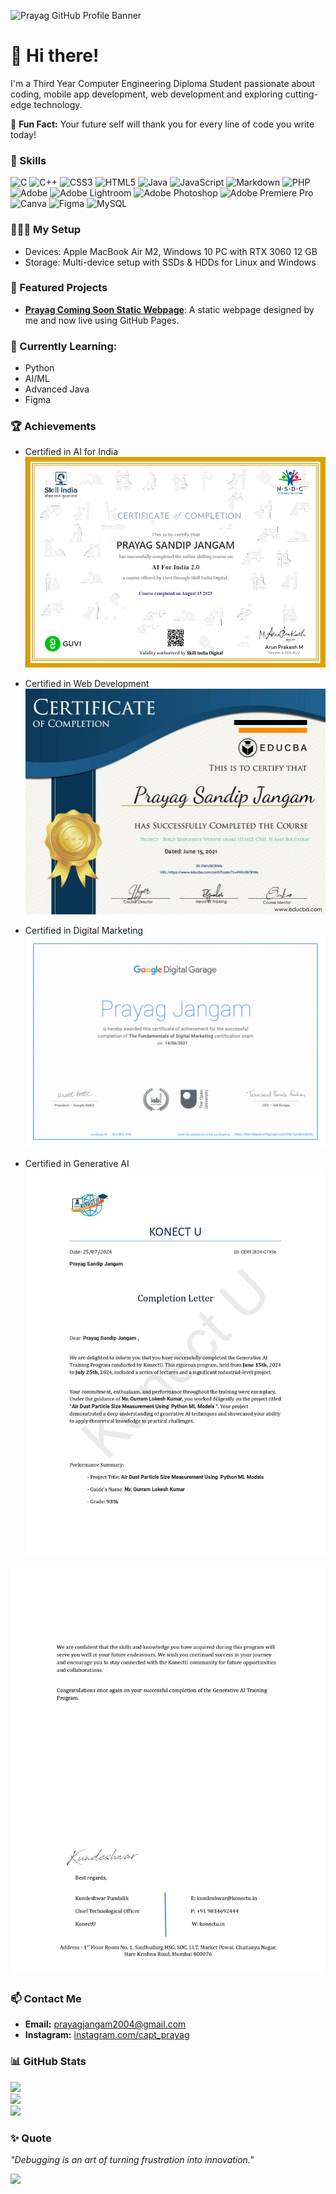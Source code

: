 ![Prayag GitHub Profile Banner](required_data/prayag_github_banner.gif)

# 👋 Hi there!
I'm a Third Year Computer Engineering Diploma Student passionate about coding, mobile app development, web development and exploring cutting-edge technology.  

🚀 **Fun Fact:** Your future self will thank you for every line of code you write today!


### 🔧 Skills 
![C](https://img.shields.io/badge/c-%2300599C.svg?style=for-the-badge&logo=c&logoColor=white) ![C++](https://img.shields.io/badge/c++-%2300599C.svg?style=for-the-badge&logo=c%2B%2B&logoColor=white) ![CSS3](https://img.shields.io/badge/css3-%231572B6.svg?style=for-the-badge&logo=css3&logoColor=white) ![HTML5](https://img.shields.io/badge/html5-%23E34F26.svg?style=for-the-badge&logo=html5&logoColor=white) ![Java](https://img.shields.io/badge/java-%23ED8B00.svg?style=for-the-badge&logo=openjdk&logoColor=white) ![JavaScript](https://img.shields.io/badge/javascript-%23323330.svg?style=for-the-badge&logo=javascript&logoColor=%23F7DF1E) ![Markdown](https://img.shields.io/badge/markdown-%23000000.svg?style=for-the-badge&logo=markdown&logoColor=white) ![PHP](https://img.shields.io/badge/php-%23777BB4.svg?style=for-the-badge&logo=php&logoColor=white) ![Adobe](https://img.shields.io/badge/adobe-%23FF0000.svg?style=for-the-badge&logo=adobe&logoColor=white) ![Adobe Lightroom](https://img.shields.io/badge/Adobe%20Lightroom-31A8FF.svg?style=for-the-badge&logo=Adobe%20Lightroom&logoColor=white) ![Adobe Photoshop](https://img.shields.io/badge/adobe%20photoshop-%2331A8FF.svg?style=for-the-badge&logo=adobe%20photoshop&logoColor=white) ![Adobe Premiere Pro](https://img.shields.io/badge/Adobe%20Premiere%20Pro-9999FF.svg?style=for-the-badge&logo=Adobe%20Premiere%20Pro&logoColor=white) ![Canva](https://img.shields.io/badge/Canva-%2300C4CC.svg?style=for-the-badge&logo=Canva&logoColor=white) ![Figma](https://img.shields.io/badge/figma-%23F24E1E.svg?style=for-the-badge&logo=figma&logoColor=white) ![MySQL](https://img.shields.io/badge/mysql-4479A1.svg?style=for-the-badge&logo=mysql&logoColor=white)

### 🧑🏻‍💻 My Setup
- Devices: Apple MacBook Air M2, Windows 10 PC with RTX 3060 12 GB<br>
- Storage: Multi-device setup with SSDs & HDDs for Linux and Windows<br>

### 📂 Featured Projects
- [**Prayag Coming Soon Static Webpage**](https://prayagjangam.github.io/prayagweb-coming-soon/): A static webpage designed by me and now live using GitHub Pages.  

### 🌱 Currently Learning:
- Python  
- AI/ML
- Advanced Java
- Figma 

### 🏆 Achievements
- Certified in AI for India 
![Prayag Ai For India Certificate](required_data/prayag_ai_for_india_certificate.png)

- Certified in Web Development
![Prayag Web Development Certificate](required_data/prayag_web_development_certificate.png)


- Certified in Digital Marketing
![Prayag Web Development Certificate](required_data/prayag_digital_marketing_certificate.png)

- Certified in Generative AI
![Prayag Web Development Certificate](required_data/prayag_generative_ai_certificate_01.jpg)

![Prayag Web Development Certificate](required_data/prayag_generative_ai_certificate_02.jpg)




### 📫 Contact Me
- **Email:** [prayagjangam2004@gmail.com](mailto:prayagjangam2004@gmail.com)  
- **Instagram:** [instagram.com/capt_prayag](https://www.instagram.com/capt_prayag/)  



### 📊 GitHub Stats
![](https://github-readme-stats.vercel.app/api?username=PrayagJangam&theme=default&hide_border=true&include_all_commits=false&count_private=false)<br/>
![](https://github-readme-streak-stats.herokuapp.com/?user=PrayagJangam&theme=default&hide_border=true)<br/>
![](https://github-readme-stats.vercel.app/api/top-langs/?username=PrayagJangam&theme=default&hide_border=true&include_all_commits=false&count_private=false&layout=compact)


### ✨ Quote
_"Debugging is an art of turning frustration into innovation."_  

[![](https://visitcount.itsvg.in/api?id=PrayagJangam&icon=0&color=0)](https://visitcount.itsvg.in)